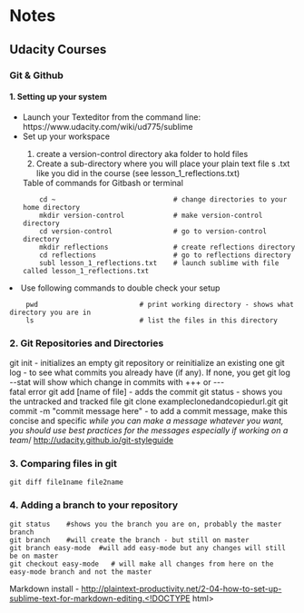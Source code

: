 # Notes
## Udacity Courses 

### Git & Github
#### 1. Setting up your system
<ul>
    <li>Launch your Texteditor from the command line: https://www.udacity.com/wiki/ud775/sublime</li>
    <li>Set up your workspace</li>
        <ol>
            <li>create a version-control directory aka folder to hold files</li>
            <li>Create a sub-directory where you will place your plain text file s .txt like you did in the course (see lesson_1_reflections.txt) </li>
        </ol>
        Table of commands for Gitbash or terminal

        cd ~                             # change directories to your home directory
        mkdir version-control            # make version-control directory
        cd version-control               # go to version-control directory
        mkdir reflections                # create reflections directory
        cd reflections                   # go to reflections directory
        subl lesson_1_reflections.txt    # launch sublime with file called lesson_1_reflections.txt 
</ul>

<li>Use following commands to double check your setup</li>

        pwd                         # print working directory - shows what directory you are in
        ls                          # list the files in this directory

### 2. Git Repositories and Directories
  git init  - initializes an empty git repository or reinitialize an existing one 
  git log - to see what commits you already have (if any). If none, you get 
  git log --stat   will show which change in commits with +++ or ---   
  fatal error
  git add [name of file] - adds the commit 
  git status - shows you the untracked and tracked file 
  git clone exampleclonedandcopiedurl.git 
  git commit -m "commit message here" - to add a commit message, make this 
  concise and specific 
           *while you can make a message whatever you want, you should use best practices for the messages especially if working on a team*/
           http://udacity.github.io/git-styleguide


### 3. Comparing files in git 
    git diff file1name file2name

### 4. Adding a branch to your repository
    git status    #shows you the branch you are on, probably the master branch 
    git branch    #will create the branch - but still on master 
    git branch easy-mode  #will add easy-mode but any changes will still be on master 
    git checkout easy-mode   # will make all changes from here on the easy-mode branch and not the master 

    


Markdown 
install - http://plaintext-productivity.net/2-04-how-to-set-up-sublime-text-for-markdown-editing.<!DOCTYPE html>

